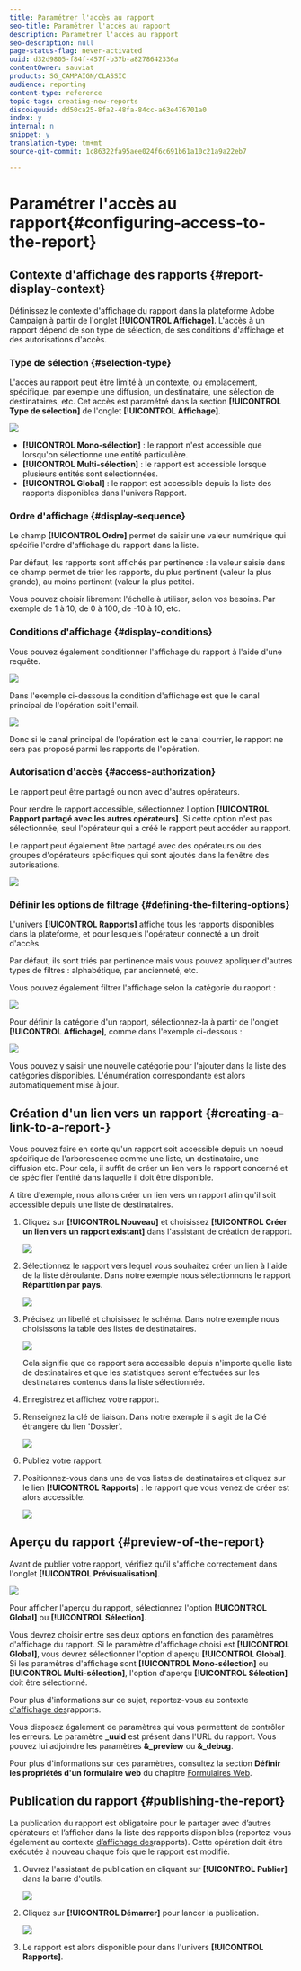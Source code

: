 ```yaml
---
title: Paramétrer l'accès au rapport
seo-title: Paramétrer l'accès au rapport
description: Paramétrer l'accès au rapport
seo-description: null
page-status-flag: never-activated
uuid: d32d9805-f84f-457f-b37b-a8278642336a
contentOwner: sauviat
products: SG_CAMPAIGN/CLASSIC
audience: reporting
content-type: reference
topic-tags: creating-new-reports
discoiquuid: dd50ca25-8fa2-48fa-84cc-a63e476701a0
index: y
internal: n
snippet: y
translation-type: tm+mt
source-git-commit: 1c86322fa95aee024f6c691b61a10c21a9a22eb7

---
```



# Paramétrer l&#39;accès au rapport{#configuring-access-to-the-report}

## Contexte d&#39;affichage des rapports {#report-display-context}

Définissez le contexte d&#39;affichage du rapport dans la plateforme Adobe Campaign à partir de l&#39;onglet **[!UICONTROL Affichage]**. L&#39;accès à un rapport dépend de son type de sélection, de ses conditions d&#39;affichage et des autorisations d&#39;accès.

### Type de sélection {#selection-type}

L&#39;accès au rapport peut être limité à un contexte, ou emplacement, spécifique, par exemple une diffusion, un destinataire, une sélection de destinataires, etc. Cet accès est paramétré dans la section **[!UICONTROL Type de sélection]** de l&#39;onglet **[!UICONTROL Affichage]**.

![](assets/s_ncs_advuser_report_visibility_4.png)

* **[!UICONTROL Mono-sélection]** : le rapport n&#39;est accessible que lorsqu&#39;on sélectionne une entité particulière.
* **[!UICONTROL Multi-sélection]** : le rapport est accessible lorsque plusieurs entités sont sélectionnées.
* **[!UICONTROL Global]** : le rapport est accessible depuis la liste des rapports disponibles dans l&#39;univers Rapport.

### Ordre d&#39;affichage {#display-sequence}

Le champ **[!UICONTROL Ordre]** permet de saisir une valeur numérique qui spécifie l&#39;ordre d&#39;affichage du rapport dans la liste.

Par défaut, les rapports sont affichés par pertinence : la valeur saisie dans ce champ permet de trier les rapports, du plus pertinent (valeur la plus grande), au moins pertinent (valeur la plus petite).

Vous pouvez choisir librement l&#39;échelle à utiliser, selon vos besoins. Par exemple de 1 à 10, de 0 à 100, de -10 à 10, etc.

### Conditions d&#39;affichage {#display-conditions}

Vous pouvez également conditionner l&#39;affichage du rapport à l&#39;aide d&#39;une requête.

![](assets/s_ncs_advuser_report_visibility_5.png)

Dans l&#39;exemple ci-dessous la condition d&#39;affichage est que le canal principal de l&#39;opération soit l&#39;email.

![](assets/s_ncs_advuser_report_visibility_6.png)

Donc si le canal principal de l&#39;opération est le canal courrier, le rapport ne sera pas proposé parmi les rapports de l&#39;opération.

### Autorisation d&#39;accès {#access-authorization}

Le rapport peut être partagé ou non avec d&#39;autres opérateurs.

Pour rendre le rapport accessible, sélectionnez l&#39;option **[!UICONTROL Rapport partagé avec les autres opérateurs]**. Si cette option n&#39;est pas sélectionnée, seul l&#39;opérateur qui a créé le rapport peut accéder au rapport.

Le rapport peut également être partagé avec des opérateurs ou des groupes d&#39;opérateurs spécifiques qui sont ajoutés dans la fenêtre des autorisations.

![](assets/s_ncs_advuser_report_visibility_8.png)

### Définir les options de filtrage {#defining-the-filtering-options}

L&#39;univers **[!UICONTROL Rapports]** affiche tous les rapports disponibles dans la plateforme, et pour lesquels l&#39;opérateur connecté a un droit d&#39;accès.

Par défaut, ils sont triés par pertinence mais vous pouvez appliquer d&#39;autres types de filtres : alphabétique, par ancienneté, etc.

Vous pouvez également filtrer l&#39;affichage selon la catégorie du rapport :

![](assets/report_ovv_select_type.png)

Pour définir la catégorie d&#39;un rapport, sélectionnez-la à partir de l&#39;onglet **[!UICONTROL Affichage]**, comme dans l&#39;exemple ci-dessous :

![](assets/report_select_category.png)

Vous pouvez y saisir une nouvelle catégorie pour l&#39;ajouter dans la liste des catégories disponibles. L&#39;énumération correspondante est alors automatiquement mise à jour.

## Création d&#39;un lien vers un rapport {#creating-a-link-to-a-report-}

Vous pouvez faire en sorte qu&#39;un rapport soit accessible depuis un noeud spécifique de l&#39;arborescence comme une liste, un destinataire, une diffusion etc. Pour cela, il suffit de créer un lien vers le rapport concerné et de spécifier l&#39;entité dans laquelle il doit être disponible.

A titre d&#39;exemple, nous allons créer un lien vers un rapport afin qu&#39;il soit accessible depuis une liste de destinataires.

1. Cliquez sur **[!UICONTROL Nouveau]** et choisissez **[!UICONTROL Créer un lien vers un rapport existant]** dans l&#39;assistant de création de rapport.

   ![](assets/s_ncs_advuser_report_wizard_link_01.png)

1. Sélectionnez le rapport vers lequel vous souhaitez créer un lien à l&#39;aide de la liste déroulante. Dans notre exemple nous sélectionnons le rapport **Répartition par pays**.

   ![](assets/s_ncs_advuser_report_wizard_link_02.png)

1. Précisez un libellé et choisissez le schéma. Dans notre exemple nous choisissons la table des listes de destinataires.

   ![](assets/s_ncs_advuser_report_wizard_link_03.png)

   Cela signifie que ce rapport sera accessible depuis n&#39;importe quelle liste de destinataires et que les statistiques seront effectuées sur les destinataires contenus dans la liste sélectionnée.

1. Enregistrez et affichez votre rapport.
1. Renseignez la clé de liaison. Dans notre exemple il s&#39;agit de la Clé étrangère du lien &#39;Dossier&#39;.

   ![](assets/s_ncs_advuser_report_wizard_link_04.png)

1. Publiez votre rapport.
1. Positionnez-vous dans une de vos listes de destinataires et cliquez sur le lien **[!UICONTROL Rapports]** : le rapport que vous venez de créer est alors accessible.

   ![](assets/s_ncs_advuser_report_wizard_link_05.png)

## Aperçu du rapport {#preview-of-the-report}

Avant de publier votre rapport, vérifiez qu&#39;il s&#39;affiche correctement dans l&#39;onglet **[!UICONTROL Prévisualisation]**.

![](assets/s_ncs_advuser_report_preview_01.png)

Pour afficher l&#39;aperçu du rapport, sélectionnez l&#39;option **[!UICONTROL Global]** ou **[!UICONTROL Sélection]**.

Vous devrez choisir entre ses deux options en fonction des paramètres d&#39;affichage du rapport. Si le paramètre d&#39;affichage choisi est **[!UICONTROL Global]**, vous devrez sélectionner l&#39;option d&#39;aperçu **[!UICONTROL Global]**. Si les paramètres d&#39;affichage sont **[!UICONTROL Mono-sélection]** ou **[!UICONTROL Multi-sélection]**, l&#39;option d&#39;aperçu **[!UICONTROL Sélection]** doit être sélectionné.

Pour plus d&#39;informations sur ce sujet, reportez-vous au contexte [d&#39;affichage des](#report-display-context)rapports.

Vous disposez également de paramètres qui vous permettent de contrôler les erreurs. Le paramètre **_uuid** est présent dans l&#39;URL du rapport. Vous pouvez lui adjoindre les paramètres **&amp;_preview** ou **&amp;_debug**.

Pour plus d&#39;informations sur ces paramètres, consultez la section **Définir les propriétés d&#39;un formulaire web** du chapitre [Formulaires Web](../../web/using/about-web-forms.md).

## Publication du rapport {#publishing-the-report}

La publication du rapport est obligatoire pour le partager avec d’autres opérateurs et l’afficher dans la liste des rapports disponibles (reportez-vous également au contexte [d’affichage des](#report-display-context)rapports). Cette opération doit être exécutée à nouveau chaque fois que le rapport est modifié.

1. Ouvrez l&#39;assistant de publication en cliquant sur **[!UICONTROL Publier]** dans la barre d&#39;outils.

   ![](assets/s_ncs_advuser_report_publish_01.png)

1. Cliquez sur **[!UICONTROL Démarrer]** pour lancer la publication.

   ![](assets/s_ncs_advuser_report_publish_02.png)

1. Le rapport est alors disponible pour dans l&#39;univers **[!UICONTROL Rapports]**.

